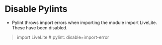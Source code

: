 # Disable Pylints
- Pylint throws import errors when importing the module import LiveLite. These have been disabled.
> import LiveLite  # pylint: disable=import-error

